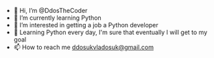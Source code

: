 - 👋 Hi, I’m @DdosTheCoder
- 🌱 I’m currently learning Python
- 👀 I’m interested in getting a job a Python developer
- 👀 Learning Python every day, I'm sure that eventually I will get to my goal
- 📫 How to reach me ddosukvladosuk@gmail.com
